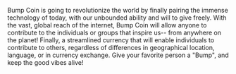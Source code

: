 Bump Coin is going to revolutionize the world by finally pairing the immense technology of today, with our unbounded ability and will to give freely. With the vast, global reach of the internet, Bump Coin will allow anyone to contribute to the individuals or groups that inspire us-- from anywhere on the planet! Finally, a streamlined currency that will enable individuals to contribute to others, regardless of differences in geographical location, language, or in currency exchange. Give your favorite person a "Bump", and keep the good vibes alive! 

